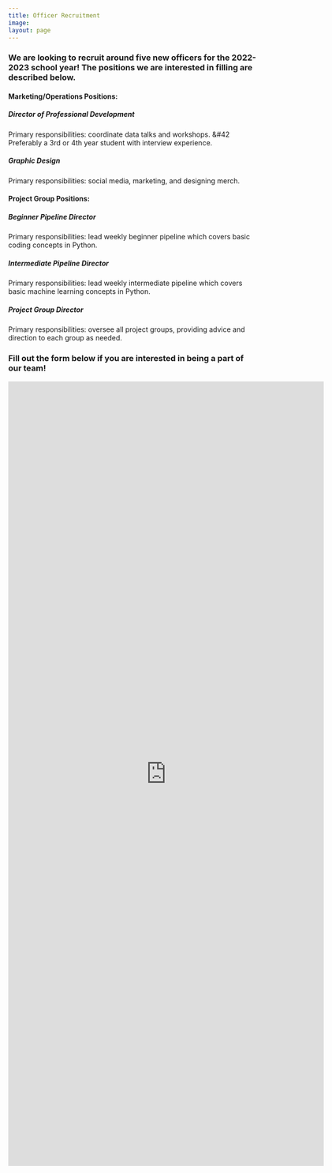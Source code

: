 ```yaml
---
title: Officer Recruitment
image:
layout: page
---
```



### We are looking to recruit around five new officers for the 2022-2023 school year! The positions we are interested in filling are described below.

#### Marketing/Operations Positions:

##### Director of Professional Development 
Primary responsibilities: coordinate data talks and workshops. 
&#42 Preferably a 3rd or 4th year student with interview experience. 
##### Graphic Design
Primary responsibilities: social media, marketing, and designing merch. 

#### Project Group Positions:

##### Beginner Pipeline Director
Primary responsibilities: lead weekly beginner pipeline which covers basic coding concepts in Python.
##### Intermediate Pipeline Director
Primary responsibilities: lead weekly intermediate pipeline which covers basic machine learning concepts in Python.
##### Project Group Director
Primary responsibilities: oversee all project groups, providing advice and direction to each group as needed.


### Fill out the form below if you are interested in being a part of our team!

<iframe src="https://docs.google.com/forms/d/e/1FAIpQLSeWzXfm4NjfZja0nWSI7FlFKockM2YuhqXwR8rYQ3ZkYgpGsA/viewform" width="640" height="1589" frameborder="0" marginheight="0" marginwidth="0">Loading…</iframe>
